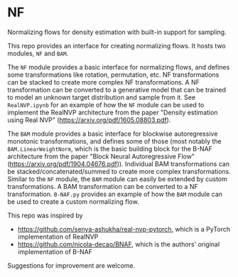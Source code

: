 # NF
Normalizing flows for density estimation with built-in support for sampling.

This repo provides an interface for creating normalizing flows.
It hosts two modules, `NF` and `BAM`.

The `NF` module provides a basic interface for normalizing flows, and defines some transformations like rotation, permutation, etc.
NF transformations can be stacked to create more complex NF transformations.
A NF transformation can be converted to a generative model that can be trained to model an unknown target distribution and sample from it.
See `RealNVP.ipynb` for an example of how the `NF` module can be used to implement the RealNVP architecture from the paper "Density estimation using Real NVP" (<https://arxiv.org/pdf/1605.08803.pdf>).

The `BAM` module provides a basic interface for blockwise autoregressive monotonic transformations, and defines some of those (most notably the `BAM.LinearWeightNorm`, which is the basic building block for the B-NAF architecture from the paper "Block Neural Autoregressive Flow" (<https://arxiv.org/pdf/1904.04676.pdf>)).
Individual BAM transformations can be stacked/concatenated/summed to create more complex transformations.
Similar to the `NF` module, the `BAM` module can easily be extended by custom transformations.
A BAM transformation can be converted to a NF transformation.
`B-NAF.py` provides an example of how the `BAM` module can be used to create a custom normalizing flow.

This repo was inspired by
- <https://github.com/senya-ashukha/real-nvp-pytorch>, which is a PyTorch implementation of RealNVP
- <https://github.com/nicola-decao/BNAF>, which is the authors' original implementation of B-NAF

Suggestions for improvement are welcome.
